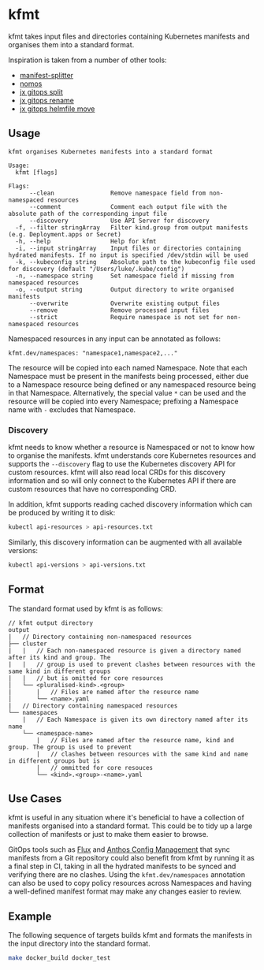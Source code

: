 # kfmt

kfmt takes input files and directories containing Kubernetes manifests and organises them into a
standard format.

Inspiration is taken from a number of other tools:

- [manifest-splitter](https://github.com/munnerz/manifest-splitter)
- [nomos](https://cloud.google.com/anthos-config-management/docs/how-to/nomos-command)
- [jx gitops split](https://github.com/jenkins-x/jx-gitops/blob/master/docs/cmd/jx-gitops_split.md)
- [jx gitops
  rename](https://github.com/jenkins-x/jx-gitops/blob/master/docs/cmd/jx-gitops_rename.md)
- [jx gitops helmfile
  move](https://github.com/jenkins-x/jx-gitops/blob/master/docs/cmd/jx-gitops_helmfile_move.md)

## Usage

```text
kfmt organises Kubernetes manifests into a standard format

Usage:
  kfmt [flags]

Flags:
      --clean                Remove namespace field from non-namespaced resources
      --comment              Comment each output file with the absolute path of the corresponding input file
      --discovery            Use API Server for discovery
  -f, --filter stringArray   Filter kind.group from output manifests (e.g. Deployment.apps or Secret)
  -h, --help                 Help for kfmt
  -i, --input stringArray    Input files or directories containing hydrated manifests. If no input is specified /dev/stdin will be used
  -k, --kubeconfig string    Absolute path to the kubeconfig file used for discovery (default "/Users/luke/.kube/config")
  -n, --namespace string     Set namespace field if missing from namespaced resources
  -o, --output string        Output directory to write organised manifests
      --overwrite            Overwrite existing output files
      --remove               Remove processed input files
      --strict               Require namespace is not set for non-namespaced resources
```

Namespaced resources in any input can be annotated as follows:

```
kfmt.dev/namespaces: "namespace1,namespace2,..."
```

The resource will be copied into each named Namespace. Note that each Namespace must be present in
the manifests being processed, either due to a Namespace resource being defined or any namespaced
resource being in that Namespace. Alternatively, the special value `*` can be used and the resource
will be copied into every Namespace; prefixing a Namespace name with `-` excludes that Namespace.

### Discovery

kfmt needs to know whether a resource is Namespaced or not to know how to organise the manifests.
kfmt understands core Kubernetes resources and supports the `--discovery` flag to use the Kubernetes
discovery API for custom resources. kfmt will also read local CRDs for this discovery information
and so will only connect to the Kubernetes API if there are custom resources that have no
corresponding CRD.

In addition, kfmt supports reading cached discovery information which can be produced by writing it
to disk:

```sh
kubectl api-resources > api-resources.txt
```

Similarly, this discovery information can be augmented with all available versions:

```sh
kubectl api-versions > api-versions.txt
```

## Format

The standard format used by kfmt is as follows:

```text
// kfmt output directory
output
|   // Directory containing non-namespaced resources
├── cluster
|   |   // Each non-namespaced resource is given a directory named after its kind and group. The
|   |   // group is used to prevent clashes between resources with the same kind in different groups
|   |   // but is omitted for core resources
│   └── <pluralised-kind>.<group>
|       |   // Files are named after the resource name
│       └── <name>.yaml
|   // Directory containing namespaced resources
└── namespaces
    |   // Each Namespace is given its own directory named after its name
    └── <namespace-name>
        |   // Files are named after the resource name, kind and group. The group is used to prevent
        |   // clashes between resources with the same kind and name in different groups but is
        |   // ommitted for core resouces
        └── <kind>.<group>-<name>.yaml
```

## Use Cases

kfmt is useful in any situation where it's beneficial to have a collection of manifests organised
into a standard format. This could be to tidy up a large collection of manifests or just to make
them easier to browse.

GitOps tools such as [Flux](https://github.com/fluxcd/flux2) and [Anthos Config
Management](https://cloud.google.com/anthos/config-management) that sync manifests from a Git
repository could also benefit from kfmt by running it as a final step in CI, taking in all the
hydrated manifests to be synced and verifying there are no clashes. Using the `kfmt.dev/namespaces`
annotation can also be used to copy policy resources across Namespaces and having a well-defined
manifest format may make any changes easier to review.

## Example

The following sequence of targets builds kfmt and formats the manifests in the input directory into
the standard format.

```sh
make docker_build docker_test
```
